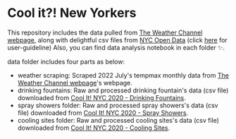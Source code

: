 # Cool it?! New Yorkers

This repository includes the data pulled from [The Weather Channel webpage](https://weather.com/weather/monthly/l/f892433d7660da170347398eb8e3d722d8d362fe7dd15af16ce88324e1b96e70), along with delightful csv files from [NYC Open Data](https://data.cityofnewyork.us/browse?Data-Collection_Data-Collection=Cool+It%21+NYC+2020&sortBy=most_accessed&utf8=✓) (click [here](https://docs.google.com/spreadsheets/d/1GpXHX9p0e520LcAf3gstOKTQm64wxkdDUiACjhMwd9Q/edit#gid=974986071)
for user-guideline) Also, you can find data analysis notebook in each folder ✨.

data folder includes four parts as below:
- weather scraping: Scraped 2022 July's tempmax monthly data from [The Weather Channel webpage](https://weather.com/weather/monthly/l/f892433d7660da170347398eb8e3d722d8d362fe7dd15af16ce88324e1b96e70)'s webpage.
- drinking fountains: Raw and processed drinking fountain's data (csv file) downloaded from [Cool It! NYC 2020 - Drinking Fountains](https://data.cityofnewyork.us/dataset/Cool-It-NYC-2020-Drinking-Fountains/wxhr-qbhz).
- spray showers folder: Raw and processed spray showers's data (csv file) downloaded from [Cool It! NYC 2020 - Spray Showers](https://data.cityofnewyork.us/dataset/Cool-It-NYC-2020-Spray-Showers/tzuk-eq2f).
- cooling sites folder: Raw and processed cooling sites's data (csv file) downloaded from [Cool It! NYC 2020 - Cooling Sites](https://data.cityofnewyork.us/dataset/Cool-It-NYC-2020-Cooling-Sites/h2bn-gu9k).

